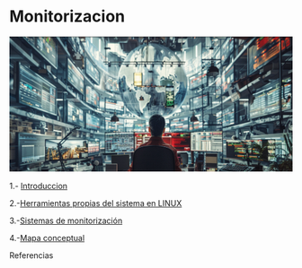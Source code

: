 # Monitorizacion

![imagenmonitorizacion](/img/moni.png)

1.- [Introduccion](introduccion.md)

2.-[Herramientas propias del sistema en LINUX](herramientas.md)

3.-[Sistemas de monitorización](sistemas.md)

4.-[Mapa conceptual](mapa.md)


Referencias
